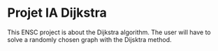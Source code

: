 # Projet IA Dijkstra

This ENSC project is about the Dijkstra algorithm. The user will have to solve a randomly chosen graph with the Dijsktra method.